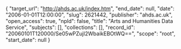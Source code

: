 {
  "target_url": "http://ahds.ac.uk/index.htm", 
  "end_date": null, 
  "date": "2006-01-01T12:00:00", 
  "slug": 2621442, 
  "publisher": "ahds.ac.uk", 
  "open_access": true, 
  "npld": false, 
  "title": "Arts and Humanities Data Service", 
  "subjects": [], 
  "collections": [], 
  "record_id": "20060101T120000/Se05wPZujI2WbaikEBOtWQ==", 
  "scope": "root", 
  "start_date": null
}

